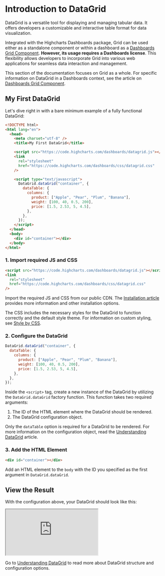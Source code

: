 # Introduction to DataGrid

DataGrid is a versatile tool for displaying and managing tabular data. It offers developers a customizable and interactive table format for data visualization.

Integrated with the Highcharts Dashboards package, Grid can be used either as a standalone component or within a dashboard as a [Dashboards Grid Component](https://www.highcharts.com/docs/dashboards/grid-component). **However, its usage requires a Dashboards license**. This flexibility allows developers to incorporate Grid into various web applications for seamless data interaction and management.

This section of the documentation focuses on Grid as a whole. For specific information on DataGrid in a Dashboards context, see the article on [Dashboards Grid Component](https://www.highcharts.com/docs/dashboards/grid-component).

## My First DataGrid

Let's dive right in with a bare minimum example of a fully functional DataGrid:
 
```html
<!DOCTYPE html>
<html lang="en">
  <head>
    <meta charset="utf-8" />
    <title>My First DataGrid</title>

    <script src="https://code.highcharts.com/dashboards/datagrid.js"></script>
    <link
      rel="stylesheet"
      href="https://code.highcharts.com/dashboards/css/datagrid.css"
    />

    <script type="text/javascript">
      DataGrid.dataGrid("container", {
        dataTable: {
          columns: {
            product: ["Apple", "Pear", "Plum", "Banana"],
            weight: [100, 40, 0.5, 200],
            price: [1.5, 2.53, 5, 4.5],
          },
        },
      });
    </script>
  </head>
  <body>
    <div id="container"></div>
  </body>
</html>
```

### 1. Import required JS and CSS

```html
<script src="https://code.highcharts.com/dashboards/datagrid.js"></script>
<link
  rel="stylesheet"
  href="https://code.highcharts.com/dashboards/css/datagrid.css"
/>
```

Import the required JS and CSS from our public CDN. The [Installation article](https://www.highcharts.com/docs/datagrid/installation) provides more information and other installation options.

The CSS includes the necessary styles for the DataGrid to function correctly and the default style theme. For information on custom styling, see [Style by CSS](https://www.highcharts.com/docs/datagrid/style-by-css).

### 2. Configure the DataGrid

```js
DataGrid.dataGrid("container", {
  dataTable: {
    columns: {
      product: ["Apple", "Pear", "Plum", "Banana"],
      weight: [100, 40, 0.5, 200],
      price: [1.5, 2.53, 5, 4.5],
    },
  },
});
```

Inside the `<script>` tag, create a new instance of the DataGrid by utilizing the `DataGrid.dataGrid` factory function. This function takes two required arguments:

1. The ID of the HTML element where the DataGrid should be rendered.
2. The DataGrid configuration object.

Only the `dataTable` option is required for a DataGrid to be rendered. For more information on the configuration object, read the [Understanding DataGrid](https://www.highcharts.com/docs/datagrid/understanding-datagrid) article.

### 3. Add the HTML Element

```html
<div id="container"></div>
```

Add an HTML element to the `body` with the ID you specified as the first argument in `DataGrid.dataGrid`.

## View the Result

With the configuration above, your DataGrid should look like this:

<iframe src="https://www.highcharts.com/samples/embed/grid-lite/demo/your-first-grid" allow="fullscreen"></iframe>

Go to [Understanding DataGrid](https://www.highcharts.com/docs/datagrid/understanding-datagrid) to read more about DataGrid structure and configuration options.
